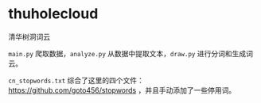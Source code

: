 # thuholecloud
清华树洞词云

`main.py` 爬取数据，`analyze.py` 从数据中提取文本，`draw.py` 进行分词和生成词云。

`cn_stopwords.txt` 综合了这里的四个文件：https://github.com/goto456/stopwords
，并且手动添加了一些停用词。
